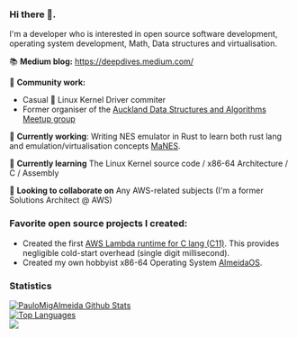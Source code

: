 ### Hi there 👋. 

I'm a developer who is interested in open source software development, operating system development, Math, Data structures and virtualisation.

📚 **Medium blog:** https://deepdives.medium.com/

🤝 **Community work:** 
* Casual 🐧 Linux Kernel Driver commiter
* Former organiser of the [Auckland Data Structures and Algorithms Meetup group](https://www.meetup.com/Auckland-Programming-Algorithms-and-Performance/)

🔭 **Currently working**: Writing NES emulator in Rust to learn both rust lang and emulation/virtualisation concepts [MaNES](https://github.com/PauloMigAlmeida/MaNES).

🌱 **Currently learning** The Linux Kernel source code / x86-64 Architecture / C / Assembly

👯 **Looking to collaborate on** Any AWS-related subjects (I'm a former Solutions Architect @ AWS)


### Favorite open source projects I created:

* Created the first [AWS Lambda runtime for C lang (C11)](https://github.com/PauloMigAlmeida/aws-lambda-c-runtime). This provides negligible cold-start overhead (single digit millisecond).
* Created my own hobbyist x86-64 Operating System [AlmeidaOS](https://github.com/PauloMigAlmeida/AlmeidaOS).


### Statistics
[![PauloMigAlmeida Github Stats](https://github-readme-stats.vercel.app/api?username=PauloMigAlmeida&count_private=true&show_icons=true)](https://github.com/PauloMigAlmeida/)  
[![Top Languages](https://github-readme-stats.vercel.app/api/top-langs/?username=PauloMigAlmeida&layout=compact)](https://github.com/PauloMigAlmeida)
<br/>![](https://komarev.com/ghpvc/?username=PauloMigAlmeida)
